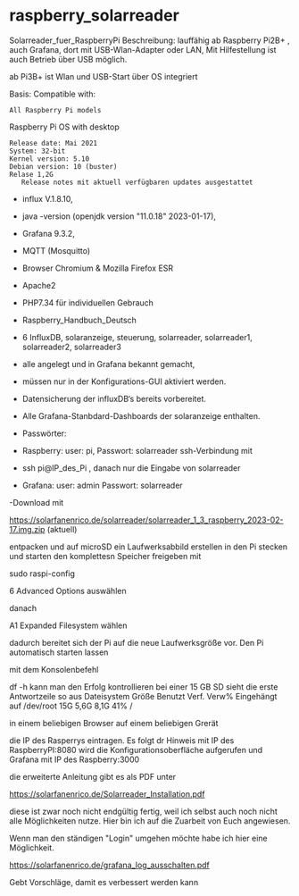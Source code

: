 # raspberry_solarreader
Solarreader_fuer_RaspberryPi
Beschreibung:
lauffähig ab Raspberry Pi2B+  , auch Grafana, dort mit USB-Wlan-Adapter oder LAN, 
Mit Hilfestellung ist auch Betrieb über USB möglich.

ab Pi3B+ ist Wlan  und USB-Start über OS integriert

Basis: Compatible with:

    All Raspberry Pi models

Raspberry Pi OS with desktop

    Release date: Mai 2021 
    System: 32-bit
    Kernel version: 5.10
    Debian version: 10 (buster)
    Relase 1,2G
       Release notes mit aktuell verfügbaren updates ausgestattet


-   influx V.1.8.10, 
-   java -version (openjdk version "11.0.18" 2023-01-17),
-   Grafana 9.3.2,
-   MQTT (Mosquitto)
-   Browser Chromium & Mozilla Firefox ESR
-   Apache2 
-   PHP7.34 für individuellen Gebrauch
-   Raspberry_Handbuch_Deutsch

-   6 InfluxDB,  solaranzeige, steuerung, solarreader, solarreader1, solarreader2, solarreader3
-   alle angelegt und in Grafana bekannt gemacht,
-   müssen nur in der Konfigurations-GUI aktiviert werden.

- Datensicherung der influxDB‘s bereits vorbereitet. 
- Alle Grafana-Stanbdard-Dashboards der solaranzeige enthalten.
- Passwörter:

- Raspberry: user: pi,   Passwort: solarreader
ssh-Verbindung mit
-  ssh pi@IP_des_Pi    , danach nur die Eingabe von       solarreader

- Grafana: user: admin   Passwort: solarreader

-Download mit

  https://solarfanenrico.de/solarreader/solarreader_1_3_raspberry_2023-02-17.img.zip  (aktuell)


entpacken und auf microSD ein Laufwerksabbild erstellen
in den Pi stecken und starten
den komplettesn Speicher freigeben mit

sudo raspi-config

6 Advanced Options    auswählen

danach

A1 Expanded Filesystem     wählen

dadurch bereitet sich der Pi auf die neue Laufwerksgröße vor.
Den Pi automatisch starten lassen

mit dem Konsolenbefehl

df -h kann man den Erfolg kontrollieren
bei einer 15 GB SD sieht die erste Antwortzeile so aus
Dateisystem Größe Benutzt Verf. Verw% Eingehängt auf
/dev/root        15G    5,6G    8,1G   41%        /

in einem beliebigen Browser auf einem beliebigen Grerät

die IP des Rasperrys eintragen. Es folgt dr Hinweis
mit IP des RaspberryPI:8080 wird die Konfigurationsoberfläche aufgerufen
und 
Grafana mit IP des Raspberry:3000

die erweiterte Anleitung gibt es als PDF unter

https://solarfanenrico.de/Solarreader_Installation.pdf 

diese ist zwar noch nicht endgültig fertig, weil ich selbst auch noch nicht alle Möglichkeiten nutze.
Hier bin ich auf die Zuarbeit von Euch angewiesen.

Wenn man den ständigen "Login" umgehen möchte habe ich hier eine Möglichkeit.

https://solarfanenrico.de/grafana_log_ausschalten.pdf


Gebt Vorschläge, damit es verbessert werden kann
